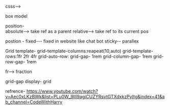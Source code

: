 csss-->

  box model

  position- 	
    absolute--> take ref as a parent
    relative--> take ref to its current pos
    
 postion -
  fixed--- fixed in website like chat bot
  sticky-- parallex

Grid template-
  grid-template-columns:reapeat(10,auto)
  grid-template-rows:1fr 2fr 4fr
  grid-auto-row: 
  grid-gap- 1rem
  grid-column-gap- 1rem
  grid-row-gap- 1rem
  
  fr--> fraction
  
  grid-gap
  display- grid 
  
refrence- https://www.youtube.com/watch?v=Aec0xLKzBWk&list=PLu0W_9lII9agiCUZYRsvtGTXdxkzPyItg&index=41&ab_channel=CodeWithHarry


